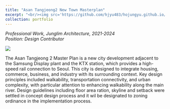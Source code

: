 ```yaml
---
title: "Asan Tangjeong2 New Town Masterplan"
excerpt: "<br/><img src='https://github.com/hjyu483/hojungyu.github.io/blob/master/images/Asan_diagram_2.png?raw=true'>"
collection: portfolio
---
```


*Professional Work, Junglim Architecture, 2021-2024<br>Position: Design Contributor* <br>

<img src = 'https://github.com/hjyu483/hojungyu.github.io/blob/master/images/asan_diagram.png?raw=true'>

The Asan Tangjeong 2 Master Plan is a new city development adjacent to the Samsung Display plant and the KTX station, which provides a high-speed rail connection to Seoul. This city is designed to integrate housing, commerce, business, and industry with its surrounding context. Key design principles included walkability, transportation connectivity, and urban complexity, with particular attention to enhancing walkability along the main river. Design guidelines including floor area ration, skyline and setback were settled in concept design process and it wil be designated to zoning ordinance in the implementation process.

